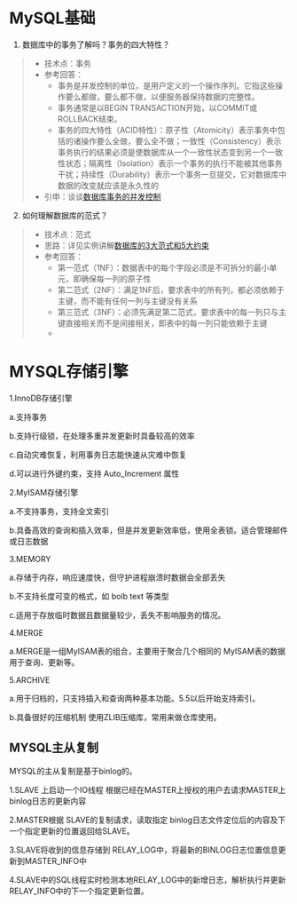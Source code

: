 # MySQL基础

1. 数据库中的事务了解吗？事务的四大特性？

> - 技术点：事务
> - 参考回答：
>   - 事务是并发控制的单位，是用户定义的一个操作序列。它指这些操作要么都做，要么都不做，以便服务器保持数据的完整性。
>   - 事务通常是以BEGIN TRANSACTION开始，以COMMIT或ROLLBACK结束。
>   - 事务的四大特性（ACID特性）：原子性（Atomicity）表示事务中包括的诸操作要么全做，要么全不做；一致性（Consistency）表示事务执行的结果必须是使数据库从一个一致性状态变到另一个一致性状态；隔离性（Isolation）表示一个事务的执行不能被其他事务干扰；持续性（Durability）表示一个事务一旦提交，它对数据库中数据的改变就应该是永久性的
> - 引申：谈谈[数据库事务的并发控制](https://www.jianshu.com/p/478c6dca1b74)

2. 如何理解数据库的范式？

> - 技术点：范式
> - 思路：详见实例讲解[数据库的3大范式和5大约束](https://blog.csdn.net/qq_33862644/article/details/79692652)
> - 参考回答：
>   - 第一范式（1NF）：数据表中的每个字段必须是不可拆分的最小单元，即确保每一列的原子性
>   - 第二范式（2NF）：满足1NF后，要求表中的所有列，都必须依赖于主键，而不能有任何一列与主键没有关系
>   - 第三范式（3NF）：必须先满足第二范式，要求表中的每一列只与主键直接相关而不是间接相关，即表中的每一列只能依赖于主键
>   - 

# MYSQL存储引擎 

1.InnoDB存储引擎

a.支持事务

b.支持行级锁，在处理多重并发更新时具备较高的效率

c.自动灾难恢复，利用事务日志能快速从灾难中恢复

d.可以进行外键约束，支持 Auto_Increment 属性

 

2.MyISAM存储引擎

a.不支持事务，支持全文索引

b.具备高效的查询和插入效率，但是并发更新效率低，使用全表锁。适合管理邮件或日志数据

 

3.MEMORY

a.存储于内存，响应速度快，但守护进程崩溃时数据会全部丢失

b.不支持长度可变的格式，如 bolb text 等类型

c.适用于存放临时数据且数据量较少，丢失不影响服务的情况。

 

4.MERGE

a.MERGE是一组MyISAM表的组合，主要用于聚合几个相同的 MyISAM表的数据用于查询、更新等。

 

5.ARCHIVE

a.用于归档的，只支持插入和查询两种基本功能。5.5以后开始支持索引。

b.具备很好的压缩机制 使用ZLIB压缩库，常用来做仓库使用。

 

## MYSQL主从复制

MYSQL的主从复制是基于binlog的。

1.SLAVE 上启动一个IO线程 根据已经在MASTER上授权的用户去请求MASTER上 binlog日志的更新内容

2.MASTER根据 SLAVE的复制请求，读取指定 binlog日志文件定位后的内容及下一个指定更新的位置返回给SLAVE。

3.SLAVE将收到的信息存储到 RELAY_LOG中，将最新的BINLOG日志位置信息更新到MASTER_INFO中

4.SLAVE中的SQL线程实时检测本地RELAY_LOG中的新增日志，解析执行并更新RELAY_INFO中的下一个指定更新位置。